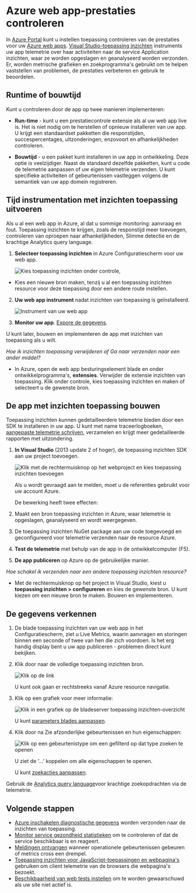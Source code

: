 <properties
    pageTitle="Azure web app-prestaties controleren | Microsoft Azure"
    description="Toepassing voor prestatiecontrole voor Azure web apps. Grafiek laden en responstijd, afhankelijkheidsinformatie en waarschuwingen instellen op de prestaties."
    services="application-insights"
    documentationCenter=".net"
    authors="alancameronwills"
    manager="douge"/>

<tags
    ms.service="azure-portal"
    ms.workload="na"
    ms.tgt_pltfrm="na"
    ms.devlang="na"
    ms.topic="article"
    ms.date="10/24/2016"
    ms.author="awills"/>

# <a name="monitor-azure-web-app-performance"></a>Azure web app-prestaties controleren

In [Azure Portal](https://portal.azure.com) kunt u instellen toepassing controleren van de prestaties voor uw [Azure web apps](../app-service-web/app-service-web-overview.md). [Visual Studio-toepassing inzichten](app-insights-overview.md) instruments uw app telemetrie over haar activiteiten naar de service Application inzichten, waar ze worden opgeslagen en geanalyseerd worden verzonden. Er, worden metrische grafieken en zoekprogramma's gebruikt om te helpen vaststellen van problemen, de prestaties verbeteren en gebruik te beoordelen.

## <a name="run-time-or-build-time"></a>Runtime of bouwtijd

Kunt u controleren door de app op twee manieren implementeren:

* **Run-time** - kunt u een prestatiecontrole extensie als al uw web app live is. Het is niet nodig om te herstellen of opnieuw installeren van uw app. U krijgt een standaardset pakketten die responstijden, succespercentages, uitzonderingen, enzovoort en afhankelijkheden controleren. 
 
* **Bouwtijd** - u een pakket kunt installeren in uw app in ontwikkeling. Deze optie is veelzijdiger. Naast de standaard dezelfde pakketten, kunt u code de telemetrie aanpassen of uw eigen telemetrie verzenden. U kunt specifieke activiteiten of gebeurtenissen vastleggen volgens de semantiek van uw app domein registreren. 

## <a name="run-time-instrumentation-with-application-insights"></a>Tijd instrumentation met inzichten toepassing uitvoeren

Als u al een web app in Azure, al dat u sommige monitoring: aanvraag en fout. Toepassing inzichten te krijgen, zoals de responstijd meer toevoegen, controleren van oproepen naar afhankelijkheden, Slimme detectie en de krachtige Analytics query language. 

1. **Selecteer toepassing inzichten** in Azure Configuratiescherm voor uw web app.

    ![Kies toepassing inzichten onder controle,](./media/app-insights-azure-web-apps/05-extend.png)

 * Kies een nieuwe bron maken, tenzij u al een toepassing inzichten resource voor deze toepassing door een andere route instellen.

2. **Uw web app instrument** nadat inzichten van toepassing is geïnstalleerd. 

    ![Instrument van uw web app](./media/app-insights-azure-web-apps/restart-web-app-for-insights.png)

3. **Monitor uw app**.  [Expore de gegevens](#explore-the-data).

U kunt later, bouwen en implementeren de app met inzichten van toepassing als u wilt.

*Hoe ik inzichten toepassing verwijderen of Ga naar verzenden naar een ander middel?*

* In Azure, open de web app besturingselement blade en onder ontwikkelprogramma's, **extensies**. Verwijder de extensie inzichten van toepassing. Klik onder controle, kies toepassing inzichten en maken of selecteert u de gewenste bron.

## <a name="build-the-app-with-application-insights"></a>De app met inzichten toepassing bouwen

Toepassing inzichten kunnen gedetailleerdere telemetrie bieden door een SDK te installeren in uw app. U kunt met name traceerlogboeken, [aangepaste telemetrie schrijven](../application-insights/app-insights-api-custom-events-metrics.md), verzamelen en krijgt meer gedetailleerde rapporten met uitzondering.

1. **In Visual Studio** (2013 update 2 of hoger), de toepassing inzichten SDK aan uw project toevoegen.

    ![Klik met de rechtermuisknop op het webproject en kies toepassing inzichten toevoegen](./media/app-insights-azure-web-apps/03-add.png)

    Als u wordt gevraagd aan te melden, moet u de referenties gebruikt voor uw account Azure.

    De bewerking heeft twee effecten:

 1. Maakt een bron toepassing inzichten in Azure, waar telemetrie is opgeslagen, geanalyseerd en wordt weergegeven.
 2. De toepassing inzichten NuGet package aan uw code toegevoegd en geconfigureerd voor telemetrie verzenden naar de resource Azure.

2. **Test de telemetrie** met behulp van de app in de ontwikkelcomputer (F5).

3. **De app publiceren** op Azure op de gebruikelijke manier. 


*Hoe schakel ik verzenden naar een andere toepassing inzichten resource?*

* Met de rechtermuisknop op het project in Visual Studio, kiest u **toepassing inzichten > configureren** en kies de gewenste bron. U kunt kiezen om een nieuwe bron te maken. Bouwen en implementeren.

## <a name="explore-the-data"></a>De gegevens verkennen

1. De blade toepassing inzichten van uw web app in het Configuratiescherm, ziet u Live Metrics, waarin aanvragen en storingen binnen een seconde of twee van hen die zich voordoen. Is het erg handig display bent u uw app publiceren - problemen direct kunt bekijken.

2. Klik door naar de volledige toepassing inzichten bron.

    
    ![Klik op de link](./media/app-insights-azure-web-apps/view-in-application-insights.png)

    U kunt ook gaan er rechtstreeks vanaf Azure resource navigatie.

2. Klik op een grafiek voor meer informatie:

    ![Klik in een grafiek op de bladeserver toepassing inzichten-overzicht](./media/app-insights-azure-web-apps/07-dependency.png)

    U kunt [parameters blades aanpassen](../application-insights/app-insights-metrics-explorer.md).

3. Klik door na Zie afzonderlijke gebeurtenissen en hun eigenschappen:

    ![Klik op een gebeurtenistype om een gefilterd op dat type zoeken te openen](./media/app-insights-azure-web-apps/08-requests.png)

    U ziet de '...' koppelen om alle eigenschappen te openen.

    U kunt [zoekacties aanpassen](../application-insights/app-insights-diagnostic-search.md).

Gebruik de [Analytics query language](../application-insights/app-insights-analytics-tour.md)voor krachtige zoekopdrachten via de telemetrie.





## <a name="next-steps"></a>Volgende stappen

* [Azure inschakelen diagnostische gegevens](app-insights-azure-diagnostics.md) worden verzonden naar de inzichten van toepassing.
* [Monitor service gezondheid statistieken](../monitoring-and-diagnostics/insights-how-to-customize-monitoring.md) om te controleren of dat de service beschikbaar is en reageert.
* [Meldingen ontvangen](../monitoring-and-diagnostics/insights-receive-alert-notifications.md) wanneer operationele gebeurtenissen gebeuren of metrics cross een drempel.
* [Toepassing inzichten voor JavaScript-toepassingen en webpagina's](app-insights-web-track-usage.md) gebruiken om client telemetrie van de browsers die webpagina's bezoekt.
* [Beschikbaarheid van web tests instellen](app-insights-monitor-web-app-availability.md) om te worden gewaarschuwd als uw site niet actief is.
